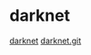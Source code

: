 # darknet



[darknet](https://pjreddie.com/darknet/)
[darknet.git](https://github.com/pjreddie/darknet.git)